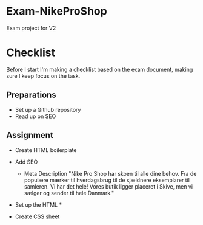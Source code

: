 # Exam-NikeProShop
Exam project for V2

# Checklist
Before  I start I'm making a checklist based on the exam document, making sure I keep focus on the task.

## Preparations
* Set up a Github repository
* Read up on SEO


## Assignment
* Create HTML boilerplate
* Add SEO
    * Meta Description 
        "Nike Pro Shop har skoen til alle dine behov. Fra de populære mærker til hverdagsbrug til de sjældnere eksemplarer til samleren. Vi har det hele! Vores butik ligger placeret i Skive, men vi sælger og sender til hele Danmark."

* Set up the HTML
    *  
* Create CSS sheet